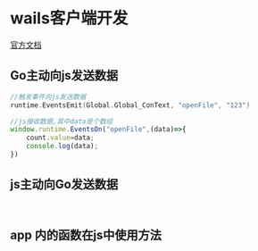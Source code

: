 # wails客户端开发

[官方文档](https://wails.io/zh-Hans/docs/introduction)

## Go主动向js发送数据

```Go
//触发事件向js发送数据
runtime.EventsEmit(Global.Global_ConText, "openFile", "123")
```

```js
//js接收数据,其中data是个数组
window.runtime.EventsOn("openFile",(data)=>{
    count.value=data;
    console.log(data);
})
```

## js主动向Go发送数据

```js
```

```GO
```

## app 内的函数在js中使用方法

```Go

```

```js
```